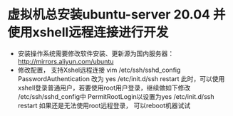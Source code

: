 # 虚拟机总安装ubuntu-server 20.04 并使用xshell远程连接进行开发

- 安装操作系统需要修改软件安装、更新源为国内服务器：http://mirrors.aliyun.com/ubuntu
- 修改配置， 支持Xshel远程连接
	vim /etc/ssh/sshd_config
	PasswordAuthentication 改为 yes
	/etc/init.d/ssh restart
	此时，可以使用xshell登录普通用户，若要使用root用户登录，继续做如下修改
	/etc/ssh/sshd_config中 PermitRootLogin以设置为yes
	/etc/init.d/ssh restart
	如果还是无法使用root远程登录， 可以reboot机器试试
